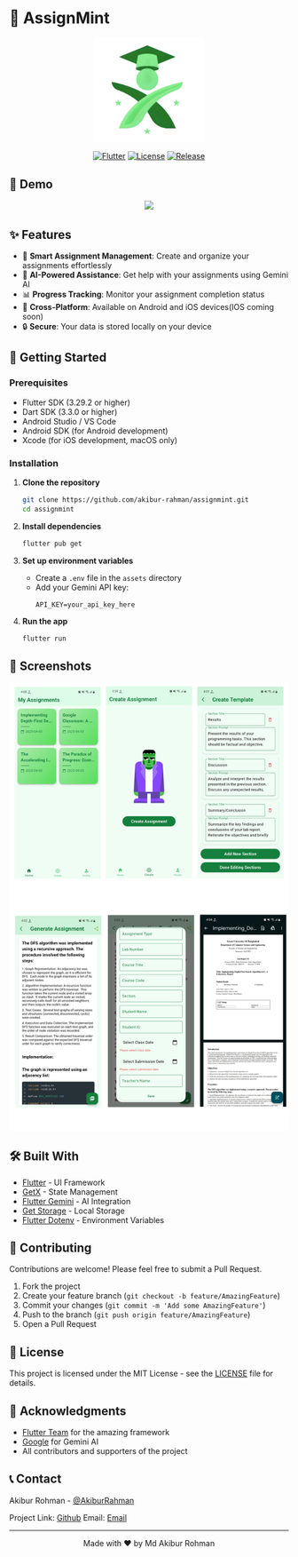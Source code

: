 # 📱 AssignMint

<div align="center">
  <img src="assets/appicon/appicon.png" alt="AssignMint Logo" width="200"/>
  
  [![Flutter](https://img.shields.io/badge/Flutter-3.29.2-blue.svg)](https://flutter.dev)
  [![License](https://img.shields.io/badge/License-MIT-green.svg)](LICENSE)
  [![Release](https://img.shields.io/badge/Release-v1.0.6-orange.svg)](https://github.com/akibur-rahman/assignmint/releases)
</div>

## 🎥 Demo

<div align="center">
  <a href="https://www.youtube.com/watch?v=YOUR_VIDEO_ID">
    <img src="https://www.freeiconspng.com/uploads/download-youtube-logo-png-clipart-3.png" width="200"/>
  </a>
</div>

## ✨ Features

- 📝 **Smart Assignment Management**: Create and organize your assignments effortlessly
- 🤖 **AI-Powered Assistance**: Get help with your assignments using Gemini AI
- 📊 **Progress Tracking**: Monitor your assignment completion status
- 📱 **Cross-Platform**: Available on Android and iOS devices(IOS coming soon)
- 🔒 **Secure**: Your data is stored locally on your device

## 🚀 Getting Started

### Prerequisites

- Flutter SDK (3.29.2 or higher)
- Dart SDK (3.3.0 or higher)
- Android Studio / VS Code
- Android SDK (for Android development)
- Xcode (for iOS development, macOS only)

### Installation

1. **Clone the repository**
   ```bash
   git clone https://github.com/akibur-rahman/assignmint.git
   cd assignmint
   ```

2. **Install dependencies**
   ```bash
   flutter pub get
   ```

3. **Set up environment variables**
   - Create a `.env` file in the `assets` directory
   - Add your Gemini API key:
     ```
     API_KEY=your_api_key_here
     ```

4. **Run the app**
   ```bash
   flutter run
   ```

## 📱 Screenshots

<div align="center">
  <img src="screenshots/AssignMint.png" alt="AssignMint" />
</div>

## 🛠️ Built With

- [Flutter](https://flutter.dev) - UI Framework
- [GetX](https://pub.dev/packages/get) - State Management
- [Flutter Gemini](https://pub.dev/packages/flutter_gemini) - AI Integration
- [Get Storage](https://pub.dev/packages/get_storage) - Local Storage
- [Flutter Dotenv](https://pub.dev/packages/flutter_dotenv) - Environment Variables

## 🤝 Contributing

Contributions are welcome! Please feel free to submit a Pull Request.

1. Fork the project
2. Create your feature branch (`git checkout -b feature/AmazingFeature`)
3. Commit your changes (`git commit -m 'Add some AmazingFeature'`)
4. Push to the branch (`git push origin feature/AmazingFeature`)
5. Open a Pull Request

## 📄 License

This project is licensed under the MIT License - see the [LICENSE](LICENSE) file for details.

## 🙏 Acknowledgments

- [Flutter Team](https://flutter.dev) for the amazing framework
- [Google](https://google.com) for Gemini AI
- All contributors and supporters of the project

## 📞 Contact

Akibur Rohman - [@AkiburRahman](https://www.linkedin.com/in/me-akiburrahman/)

Project Link: [Github](https://github.com/akibur-rahman/assignmint)
Email: [Email](me.akiburrahman@gmail.com)

---

<div align="center">
  Made with ❤️ by Md Akibur Rohman
</div>
